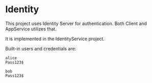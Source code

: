 # Identity

This project uses Identity Server for authentication. Both Client and AppService utilizes that.

It is implemented in the IdentityService project.

Built-in users and credentials are:
```
alice
Pass123$

bob
Pass123$
```
